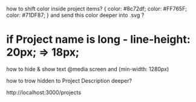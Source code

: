 how to shift color inside project items? { color: #8c72df; color: #FF765F;
color: #71DF87; } and send this color deeper into .svg ?

# if Project name is long - line-height: 20px; => 18px;

how to hide & show text @media screen and (min-width: 1280px)

how to trow hidden to Project Description deeper?

http://localhost:3000/projects
